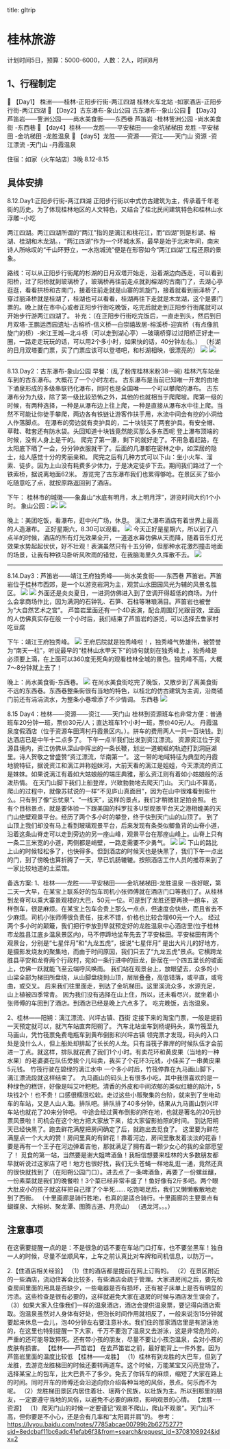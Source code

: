 title: gltrip 

#  桂林旅游 
计划时间5日，预算：5000-6000，人数：2人，时间8月

##  1、行程制定 
 【Day1】 株洲——桂林-正阳步行街-两江四湖
桂林火车北站 -如家酒店-正阳步行街-两江四湖
 【Day2】古东瀑布-象山公园
古东瀑布--象山公园
 【Day3】芦笛岩——訾洲公园——尚水美食街——东西巷
芦笛岩 -桂林訾洲公园 -尚水美食街 -东西巷
 【day4】桂林——龙胜——平安梯田——金坑梯梯田
龙胜 -平安梯田 -金坑梯田 -龙胜温泉
 【day5】龙胜——资源——资江——天门山
资源 -资江漂流 -天门山 -丹霞温泉

住宿：如家（火车站店）3晚 8.12-8.15

##  具体安排 

8.12.Day1:正阳步行街-两江四湖
正阳步行街以中式仿古建筑为主，传承着千年老街的历史。为了体现桂林地区的人文特色，又结合了桂北民间建筑特色和桂林山水浮雕·-小吃

两江四湖。两江四湖所谓的“两江”指的是漓江和桃花江，而“四湖”则是杉湖、榕湖、桂湖和木龙湖。，“两江四湖”作为一个环城水系，最早是始于北宋年间，南宋诗人所咏叹的“千山环野立，一水抱城流”便是在形容如今“两江四湖”工程还原的景象。

路线：可以从正阳步行街尾的杉湖的日月双塔开始走，沿着湖边向西走，可以看到阳桥，过了阳桥就到玻璃桥了，玻璃桥再往前走点就到榕湖的古南门了，去湖心亭逛逛，看看拱桥和古南门，接着往前走就是山寨的凯旋门，接着就看到丽泽桥了，穿过丽泽桥就是桂湖了，桂湖也可以看看，桂湖再往下走就是木龙湖，这个是要门票的。晚上就在市中心或者正阳步行街吃晚饭，吃完后就走到正阳步行街尾就可以开始步行游两江四湖了。
补充：（在正阳步行街吃完饭后，一直走到头，然后到日月双塔-王鹏运西园遗址-古榕桥-信义桥—白崇禧故居-榕溪桥-迎宾桥（有点像凯旋门的桥）-宋江王城—北斗桥（可以走到湖心亭）—玻璃桥穿过过阳桥正好走一圈，一路走走玩玩的话，可以用2个多小时，如果快的话，40分钟左右。）
（杉湖的日月双塔要门票，买了门票应该可以登塔吧，和杉湖相映，很漂亮的）
![](/data/dokuwiki/pasted/20160808-172643.png)
![](/data/dokuwiki/pasted/20160808-173002.png)

----


8.13.Day2：古东瀑布-象山公园
早餐：(乱了粉库桂林米粉38一碗)
桂林汽车站坐车到的古东瀑布。大概花了一个小时左右。
古东瀑布是当前已知唯一开发的由地下涌泉形成的多级串联钙化瀑布，同时也是全国唯——个可以攀爬的瀑布。
古东瀑布分为九级，除了第一级比较恐怖之外，其他的也就相当于爬爬坡。爬第一级的时候，有两种选择，一种是从瀑布边上往上爬，一种是直接从瀑布水中往上爬。当然不可能让你徒手攀爬，两边各有铁链让游客作扶手用，水流中间会有挖的小洞给人作落脚点。
在瀑布的旁边就有卖护具的，二十块钱买了两套护具。有安全帽、草鞋、鞋套还有防水袋。头回知道十块钱竟然能买那么多东西呢
登上瀑布顶端的时候，没有人身上是干的。
爬完了第一瀑，剩下的就好走了。不用急着赶路，在太阳底下晒了一会，分分钟衣服就干了。后面的几瀑都在密林之中，如深居的隐士，给人感觉十分的秀丽亲和。
爬完之后有几种方式可以下山：坐小火车、溜索、徒步。因为上山没有耗费多少体力，于是决定徒步下去。期间我们路过了一个铁索桥，据说离地面62米。
游览完了古东瀑布我们也累得够呛。在景区买了些小吃随意吃了点，就按原路返回到了酒店。


下午：
桂林市的城徽——象鼻山“水底有明月，水上明月浮”，游览时间大约1个小时。
象山公园：![](/data/dokuwiki/pasted/20160808-173039.png)
![](/data/dokuwiki/pasted/20160808-174559.png)

晚上：美团吃饭，看瀑布，逛中兴广场，休息。
漓江大瀑布酒店有着世界上最高的人造瀑布。
正好星期六，8.30可以观看。
![](/data/dokuwiki/pasted/20160808-180226.png)
今天正好是星期六，所以到了八点半的时候，酒店的所有灯光效果全开，一道道水幕仿佛从天而降，随着音乐灯光效果水势起起伏伏，好不壮观！表演虽然只有十五分钟，但那种水花激烈撞击地面的场景，让我有种铁马卧听风吹雨的错觉，在我脑海里久久挥散不去。
![](/data/dokuwiki/pasted/20160808-180441.png)


----

8.14.Day3：芦笛岩——靖江王府独秀峰——尚水美食街——东西巷
芦笛岩。芦笛岩位于桂林市西郊，是一个以游览岩洞为主，观赏山水田园风光为辅的风景名胜区。
![](/data/dokuwiki/pasted/20160808-175207.png)
![](/data/dokuwiki/pasted/20160808-175301.png)
 外面还是炎炎夏日，一进洞仿佛进入到了空调开得超低的商场。为什么会拿商场作比，因为满洞的石钟乳、石笋、石柱等琳琅满目。芦笛岩也被誉为“大自然艺术之宫”。
芦笛岩里面还有一个4D表演，配合周围灯光跟音效，里面的人仿佛真实存在般
一个小时后，我们结束了芦笛岩的游览，可以选择去鲁家村吃豆腐

下午：靖江王府独秀峰。
![](/data/dokuwiki/pasted/20160809-103304.png)
王府后院就是独秀峰啦！，独秀峰气势雄伟，被赞誉为“南天一柱”，听说最早的“桂林山水甲天下”的诗句就刻在独秀峰上
，独秀峰是必须要上滴，在上面可以360度无死角的观看桂林全城的景色。独秀峰不高，大概7～8分钟就上去了！

晚上：尚水美食街-东西巷。
![](/data/dokuwiki/pasted/20160808-175938.png)
在尚水美食街吃完了晚饭，又散步到了离美食街不远的东西巷。东西巷整条街很有当地的特色，以桂北的仿古建筑为主调，沿商铺门前还有涓涓流水，为整条小巷增添了不少情调。
东西巷
![](/data/dokuwiki/pasted/20160808-180806.png)


8.15 Day4：桂林——资源——资江——天门山
桂林到资源班车也非常方便：普通班车20分钟一班，票价30元/人；直达班车1个小时一班，票价40元/人。
丹霞温泉度假酒店（位于资源车田湾村丹霞景区内。）。拼车的费用两人一共一百块钱。到达酒店已是中午十二点多了。
下午一点半我们出发到资江漂流。
资源资江位于资源县境内，资江仿佛从深山中挥出的一条长鞭，划出一道蜿蜒的轨迹打到洞庭湖里。诗人贺敬之曾盛赞“资江漂流，华南第一”。
这一带的地域特征为典型的丹霞地貌特征，据说资江和漓江并称姐妹河，大前天看的漓江是姐姐，今天漂流的资江是妹妹。如果说漓江有着如大姑娘般的端庄典雅，那么资江则有着如小姑娘般的活泼热情。
在天门山脚下我们上船登岸，兴致勃勃地去爬天门山。
 天门山不算高，爬山的过程中，就像苏轼说的一样“不见庐山真面目”，因为在山中很难看到些什么。只有到了像“忘忧泉”、“一线天”，这样的景点，我们才稍微驻足拍会照。
也有个目标景点，就是要体验一下跟美国的科罗拉多U型观景平台天之港相媲美的天门山绝壁观景平台。经历了两个多小时的攀登，终于快到天门山的山顶了。
 到了山顶上我们却没有马上看到玻璃观景平台，后来发现有条类似鲫鱼背的山脊小道，沿着这条山脊走可以走到旁边的另一座山峰，观景平台在那座山峰上。山脊上只有一条二三米宽的小道，两侧都是峭壁，一路走需要不少勇气。
![](/data/dokuwiki/pasted/20160808-182559.png)
![](/data/dokuwiki/pasted/20160808-182634.png)
 下山的路比上山的时候轻松多了，也快得多。但到酒店的时候天也是快黑了，我们下午一点出的门，到了傍晚也算折腾了一天，早已饥肠辘辘。按照酒店工作人员的推荐来到了一家比较地道的土菜馆。


备选方案:
1、桂林——龙胜——平安梯田——金坑梯梯田-龙胜温泉
 一夜好眠，第二天一大早，在某宝上联系好的包车司机小张师傅就在酒店门口等我们了。从桂林到龙脊可以乘大寨景观楼的大巴，50元一位。可是到了龙胜还要再换一趟车，这样倒车，很是麻烦。在某宝上包车会贵上那么一点点，但速度会快些，而且省去不少麻烦。司机小张师傅很负责任，技术不错，价格也比较合理60元一个人。
 经过两个多小时的颠簸，我们把行李放到早就预定好的龙胜温泉中心酒店里(位于桂林市龙胜县江底乡温泉景区内)，马不停蹄地坐车先去了平安梯田。平安梯田有两个观景台，分别是“七星伴月”和“九龙五虎”，据说“七星伴月” 是出大片儿的好地方，是摄影发烧友的聚集地，而由于时间原因，我们只去了“九龙五虎”景点。它横跨龙胜县平安和龙脊两个行政村，宛如一条行进中的巨龙，卧居在一个四五里长的坡面上，仿佛一跃就能飞至云端呼风唤雨。
我们站在观景台上，放眼望去，众多的小山梁全部为梯田所盘绕，从山脚盘绕到山顶，层层叠叠，高低错落，或平直，或弯曲，或交叉。
后来我们往里面走，到达了金坑梯田。这里溪流众多，水源充足，山上植被四季常青。
因为我们没有选择在山上住，所以，还未看尽兴，就坐着小张师傅的车回到了酒店。到酒店已经是晚上六点多了。
吃完晚饭，去泡温泉。


2、桂林——阳朔：漓江漂流、兴坪古镇、西街
定接下来的淘宝门票，一般是提前一天预定就可以，就汽车站直奔阳朔了。
汽车北站坐车到杨堤码头，乘竹筏至九马画山，凭竹筏票免费电瓶车到黄布倒影和兴坪古镇
领完票才发现，码头的入口处是没什么人，但上船处却排起了长长的人龙。只有当筏子靠岸的时候队伍才会前进一丁点。就这样，排队就花费了我们1个小时。有卖花环和黄皮果（当地的一种水果）的老婆婆在队伍旁挨个儿叫卖，我买了个花环3元钱，小佳买了一串黄皮果5元钱。
竹筏行驶在碧绿的漓江水中
一个多小时后，竹筏停靠在九马画山脚下，漓江漂流段就这样结束了。
九马画山的码头上有很多小吃，其中我很喜欢的是一种绿色的糕饼，好像是叫艾叶粑粑。清香的外皮和中间浓郁的类似红糖的陷汁，5块钱2个！也不贵！口感很糯很松软。走过这些小贩聚集的台阶，就来到了坐电动车的车站，又是人山人海。排队吧。排队排了40多分钟，结果从九马画山到兴坪车站也就花了20来分钟吧。
中途会经过黄布倒影的所在地，也就是著名的20元钞票风景啦！司机会在这个地方把大家放下来，给大家留影拍照的时间。
到达阳朔天已经快黑了。跑去鲜花满屋把房间确定了后，就跑出去觅食了。
这里要为鲜花满屋点一个大大的赞！房间里真的有鲜花！靠着河边，房间里散发着淡淡的花香！要是再有一个王子在河边弹着吉他，那就满足了拥有着一颗少女心的我的全部愿望了！
觅食的第一站，当然要是谢大姐啤酒鱼！我相信想要来桂林的大多数朋友都早就听说过这家店了吧！地方也很好找，我们无头苍蝇一样地乱逛一通，竟然还真的很快就找到了（在阳朔公园门口）。进去点了一条啤酒鱼，再要了一份螺丝釀，一份素菜就是我们的晚餐啦！3个菜已经非常丰盛了！鱼好像有2斤多吧。两个眼大肚皮小的孩子就这样把自己撑了个半死……
吃饱喝足后，我们又懒懒散散地走到了西街。
（十里画廊是骑行胜地，也真的是适合骑行。十里画廊的主要景点有蝴蝶泉、大榕树、聚龙潭、图腾古道、月亮山）
（遇龙河。。。）
##  注意事项 
在这需要提醒一点的是：不是很急的话不要在车站门口打车，也不要坐黑车！独自一人的时候，尽量不坐顺风车，上车之前认真比对车牌和司机信息，以防万一。
 
2.【住酒店相关经验】
（1）住的酒店都是提前在网上订购的。
（2）在景区附近的一些酒店，流动住客会比较多，有些酒店会疏于管理。大家进房间之后，要先检查房间里面的用具是否缺少，一些电器是否有损坏，还有被子床单上是否有明显的污渍。这些检查是很有必要的，这样就避免大家在退房的时候与酒店发生误会了。
（3）如果大家入住像我们一样的温泉酒店，酒店会提供温泉票，要记得向酒店索取。泡温泉虽然对人身体有好处，但泡长时间作用就相反了，一般来说泡15分钟就要起来休息一会儿，泡40分钟左右要注意补水。我们住的那家酒店里是有游泳池的，在这里也特别提醒一下大家，千万不要泡了温泉又去游泳，这是非常危险的，严重的还可能导致猝死。还有带小孩的朋友，尽量不要让小孩泡温泉，会对小孩的皮肤有损害。
【桂林——芦笛岩】
在去芦笛岩之前，最好能背上一件外套。因为芦笛岩里面的温度比较低
【桂林——龙胜】
（1）桂林有到龙胜的大巴车，但到了龙胜，去游览龙胜梯田的时候还要转两道车。这个时候，万能某宝又闪亮登场了。选择某宝上的包车，比大巴贵不了多少。免去了你转车的麻烦，缩短了大家在路上的时间。同时开车的师傅还会沿途向你介绍各种当地的风俗，景点。何乐而不为呢。
（2）龙胜梯田景区内居住着壮、瑶两个民族，以壮族为主。所以到那里的朋友，一定要遵守当地的风俗，以避免不必要的麻烦，影响观景的心情。
【龙胜---资源】
 （1）爬天门山的时候一定要谨记“观景不爬山，爬山不观景”。天门山不高，但你要是不小心，还是会有几率和“太阳肩并肩”的。
参考：
https://lvyou.baidu.com/notes/7785abcae00799b2b6275277?sid=8edcbaf11bc6adc41efab6f3&from=search&request_id=3708108924&idx=2
